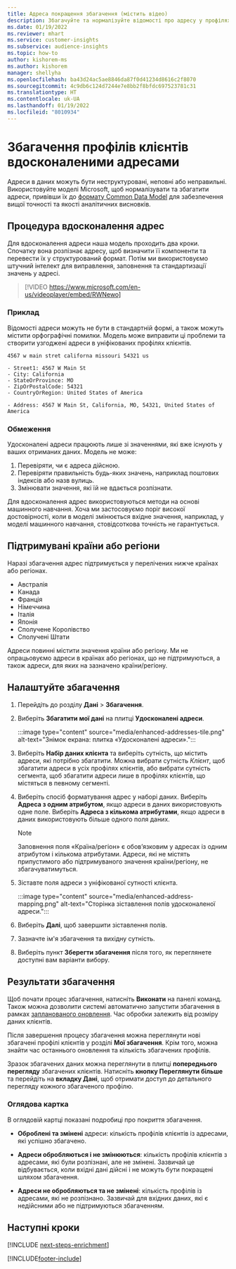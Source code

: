 ```yaml
---
title: Адреса покращення збагачення (містить відео)
description: Збагачуйте та нормалізуйте відомості про адресу у профілях клієнтів, використовуючи моделі Microsoft.
ms.date: 01/19/2022
ms.reviewer: mhart
ms.service: customer-insights
ms.subservice: audience-insights
ms.topic: how-to
author: kishorem-ms
ms.author: kishorem
manager: shellyha
ms.openlocfilehash: ba43d24ac5ae8846da87f0d41234d8616c2f8070
ms.sourcegitcommit: 4c9db6c124d7244e7e8bb2f8bfdc697523781c31
ms.translationtype: HT
ms.contentlocale: uk-UA
ms.lasthandoff: 01/19/2022
ms.locfileid: "8010934"
---
```

# <a name="enrichment-of-customer-profiles-with-enhanced-addresses"></a>Збагачення профілів клієнтів вдосконаленими адресами

Адреси в даних можуть бути неструктуровані, неповні або неправильні. Використовуйте моделі Microsoft, щоб нормалізувати та збагатити адреси, привівши їх до [формату Common Data Model](/common-data-model/schema/core/applicationcommon/address) для забезпечення вищої точності та якості аналітичних висновків.

## <a name="how-we-enhance-addresses"></a>Процедура вдосконалення адрес

Для вдосконалення адреси наша модель проходить два кроки. Спочатку вона розпізнає адресу, щоб визначити її компоненти та перевести їх у структурований формат. Потім ми використовуємо штучний інтелект для виправлення, заповнення та стандартизації значень у адресі.

> [!VIDEO https://www.microsoft.com/en-us/videoplayer/embed/RWNewo]

### <a name="example"></a>Приклад

Відомості адреси можуть не бути в стандартній формі, а також можуть містити орфографічні помилки. Модель може виправити ці проблеми та створити узгоджені адреси в уніфікованих профілях клієнтів.

```Input
4567 w main stret californa missouri 54321 us
```

```Output
- Street1: 4567 W Main St
- City: California
- StateOrProvince: MO
- ZipOrPostalCode: 54321
- CountryOrRegion: United States of America

- Address: 4567 W Main St, California, MO, 54321, United States of America
```

### <a name="limitations"></a>Обмеження

Удосконалені адреси працюють лише зі значеннями, які вже існують у ваших отриманих даних. Модель не може: 

1. Перевіряти, чи є адреса дійсною.
2. Перевіряти правильність будь-яких значень, наприклад поштових індексів або назв вулиць.
3. Змінювати значення, які їй не вдається розпізнати.

Для вдосконалення адрес використовуються методи на основі машинного навчання. Хоча ми застосовуємо поріг високої достовірності, коли в моделі змінюється вхідне значення, наприклад, у моделі машинного навчання, стовідсоткова точність не гарантується.

## <a name="supported-countries-or-regions"></a>Підтримувані країни або регіони

Наразі збагачення адрес підтримується у перелічених нижче країнах або регіонах. 

- Австралія
- Канада
- Франція
- Німеччина
- Італія
- Японія
- Сполучене Королівство
- Сполучені Штати

Адреси повинні містити значення країни або регіону. Ми не опрацьовуємо адреси в країнах або регіонах, що не підтримуються, а також адреси, для яких на зазначено країни/регіону.

## <a name="configure-the-enrichment"></a>Налаштуйте збагачення

1. Перейдіть до розділу **Дані** > **Збагачення**.

1. Виберіть **Збагатити мої дані** на плитці **Удосконалені адреси**.

   :::image type="content" source="media/enhanced-addresses-tile.png" alt-text="Знімок екрана: плитка «Удосконалені адреси».":::

1. Виберіть **Набір даних клієнта** та виберіть сутність, що містить адреси, які потрібно збагатити. Можна вибрати сутність *Клієнт*, щоб збагатити адреси в усіх профілях клієнтів, або вибрати сутність сегмента, щоб збагатити адреси лише в профілях клієнтів, що містяться в певному сегменті.

1. Виберіть спосіб форматування адрес у наборі даних. Виберіть **Адреса з одним атрибутом**, якщо адреси в даних використовують одне поле. Виберіть **Адреса з кількома атрибутами**, якщо адреси в даних використовують більше одного поля даних.

   > [!NOTE]
   > Заповнення поля «Країна/регіон» є обов’язковим у адресах із одним атрибутом і кількома атрибутами. Адреси, які не містять припустимого або підтримуваного значення країни/регіону, не збагачуватимуться.

1.  Зіставте поля адреси з уніфікованої сутності клієнта.

    :::image type="content" source="media/enhanced-address-mapping.png" alt-text="Сторінка зіставлення полів удосконаленої адреси.":::

1. Виберіть **Далі**, щоб завершити зіставлення полів.

1. Зазначте ім'я збагачення та вихідну сутність.

1. Виберіть пункт **Зберегти збагачення** після того, як переглянете доступні вам варіанти вибору.

## <a name="enrichment-results"></a>Результати збагачення

Щоб почати процес збагачення, натисніть **Виконати** на панелі команд. Також можна дозволити системі автоматично запустити збагачення в рамках [запланованого оновлення](system.md#schedule-tab). Час обробки залежить від розміру даних клієнтів.

Після завершення процесу збагачення можна переглянути нові збагачені профілі клієнтів у розділі **Мої збагачення**. Крім того, можна знайти час останнього оновлення та кількість збагачених профілів.

Зразок збагачених даних можна переглянути в плитці **попереднього перегляду** збагачених клієнтів. Натисніть **кнопку Переглянути більше** та перейдіть на **вкладку Дані**, щоб отримати доступ до детального перегляду кожного збагаченого профілю.

### <a name="overview-card"></a>Оглядова картка

В оглядовій картці показані подробиці про покриття збагачення. 

* **Оброблені та змінені** адреси: кількість профілів клієнтів із адресами, які успішно збагачено.

* **Адреси обробляються і не змінюються**: кількість профілів клієнтів з адресами, які були розпізнані, але не змінені. Зазвичай це відбувається, коли вхідні дані дійсні і не можуть бути покращені шляхом збагачення.

* **Адреси не обробляються та не змінені**: кількість профілів із адресами, які не розпізнано. Зазвичай для вхідних даних, які є недійсними або не підтримуються збагаченням.

## <a name="next-steps"></a>Наступні кроки

[!INCLUDE [next-steps-enrichment](../includes/next-steps-enrichment.md)]

[!INCLUDE[footer-include](../includes/footer-banner.md)]
